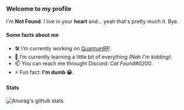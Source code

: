 ### Welcome to my profile

I'm **Not Found**. I live in your **heart** and... yeah that's pretty much it. Bye.

#### Some facts about me

- 🛠 I’m currently working on [QuantumRP](https://quantumrp.glitch.me/).
- 🔭 I’m currently learning a little bit of everything *(Nah I'm kidding)*.
- 📫 You can reach me throught Discord: *Cat Found#0200*.
- ⚡ Fun fact: **I'm dumb 😀**.

#### Stats

![Anurag's github stats](https://github-readme-stats.vercel.app/api?username=diegomcha&show_icons=true&count_private=true)
